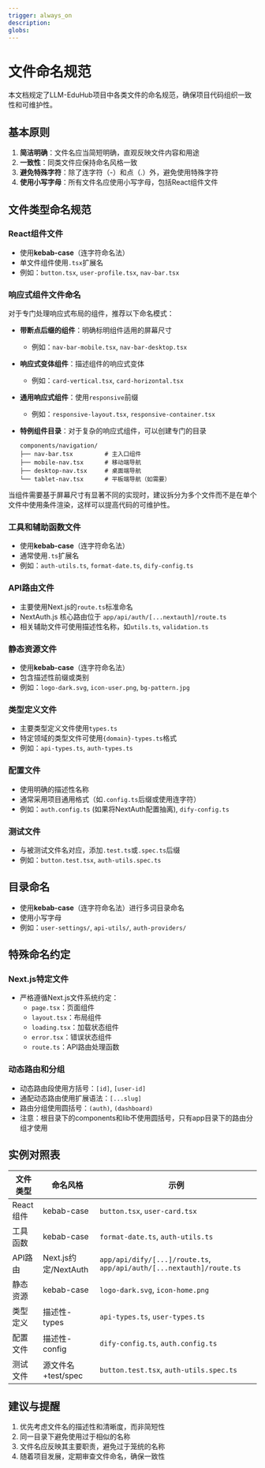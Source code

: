 ```yaml
---
trigger: always_on
description: 
globs: 
---
```

# 文件命名规范

本文档规定了LLM-EduHub项目中各类文件的命名规范，确保项目代码组织一致性和可维护性。

## 基本原则

1. **简洁明确**：文件名应当简短明确，直观反映文件内容和用途
2. **一致性**：同类文件应保持命名风格一致
3. **避免特殊字符**：除了连字符（-）和点（.）外，避免使用特殊字符
4. **使用小写字母**：所有文件名应使用小写字母，包括React组件文件

## 文件类型命名规范

### React组件文件

- 使用**kebab-case**（连字符命名法）
- 单文件组件使用`.tsx`扩展名
- 例如：`button.tsx`, `user-profile.tsx`, `nav-bar.tsx`

### 响应式组件文件命名

对于专门处理响应式布局的组件，推荐以下命名模式：

- **带断点后缀的组件**：明确标明组件适用的屏幕尺寸
  - 例如：`nav-bar-mobile.tsx`, `nav-bar-desktop.tsx`

- **响应式变体组件**：描述组件的响应式变体
  - 例如：`card-vertical.tsx`, `card-horizontal.tsx`

- **通用响应式组件**：使用`responsive`前缀
  - 例如：`responsive-layout.tsx`, `responsive-container.tsx`

- **特例组件目录**：对于复杂的响应式组件，可以创建专门的目录
  ```
  components/navigation/
  ├── nav-bar.tsx         # 主入口组件
  ├── mobile-nav.tsx      # 移动端导航
  ├── desktop-nav.tsx     # 桌面端导航
  └── tablet-nav.tsx      # 平板端导航（如需要）
  ```

当组件需要基于屏幕尺寸有显著不同的实现时，建议拆分为多个文件而不是在单个文件中使用条件渲染，这样可以提高代码的可维护性。

### 工具和辅助函数文件

- 使用**kebab-case**（连字符命名法）
- 通常使用`.ts`扩展名
- 例如：`auth-utils.ts`, `format-date.ts`, `dify-config.ts`

### API路由文件

- 主要使用Next.js的`route.ts`标准命名
- NextAuth.js 核心路由位于 `app/api/auth/[...nextauth]/route.ts`
- 相关辅助文件可使用描述性名称，如`utils.ts`, `validation.ts`

### 静态资源文件

- 使用**kebab-case**（连字符命名法）
- 包含描述性前缀或类别
- 例如：`logo-dark.svg`, `icon-user.png`, `bg-pattern.jpg`

### 类型定义文件

- 主要类型定义文件使用`types.ts`
- 特定领域的类型文件可使用`{domain}-types.ts`格式
- 例如：`api-types.ts`, `auth-types.ts`

### 配置文件

- 使用明确的描述性名称
- 通常采用项目通用格式（如`.config.ts`后缀或使用连字符）
- 例如：`auth.config.ts` (如果将NextAuth配置抽离), `dify-config.ts`

### 测试文件

- 与被测试文件名对应，添加`.test.ts`或`.spec.ts`后缀
- 例如：`button.test.tsx`, `auth-utils.spec.ts`

## 目录命名

- 使用**kebab-case**（连字符命名法）进行多词目录命名
- 使用小写字母
- 例如：`user-settings/`, `api-utils/`, `auth-providers/`

## 特殊命名约定

### Next.js特定文件

- 严格遵循Next.js文件系统约定：
  - `page.tsx`：页面组件
  - `layout.tsx`：布局组件
  - `loading.tsx`：加载状态组件
  - `error.tsx`：错误状态组件
  - `route.ts`：API路由处理函数

### 动态路由和分组

- 动态路由段使用方括号：`[id]`, `[user-id]`
- 通配动态路由使用扩展语法：`[...slug]`
- 路由分组使用圆括号：`(auth)`, `(dashboard)`
- 注意：根目录下的components和lib不使用圆括号，只有app目录下的路由分组才使用

## 实例对照表

| 文件类型 | 命名风格 | 示例 |
|---|---|---|
| React组件 | kebab-case | `button.tsx`, `user-card.tsx` |
| 工具函数 | kebab-case | `format-date.ts`, `auth-utils.ts` |
| API路由 | Next.js约定/NextAuth | `app/api/dify/[...]/route.ts`, `app/api/auth/[...nextauth]/route.ts` |
| 静态资源 | kebab-case | `logo-dark.svg`, `icon-home.png` |
| 类型定义 | 描述性-types | `api-types.ts`, `user-types.ts` |
| 配置文件 | 描述性-config | `dify-config.ts`, `auth.config.ts` |
| 测试文件 | 源文件名+test/spec | `button.test.tsx`, `auth-utils.spec.ts` |

## 建议与提醒

1. 优先考虑文件名的描述性和清晰度，而非简短性
2. 同一目录下避免使用过于相似的名称
3. 文件名应反映其主要职责，避免过于笼统的名称
4. 随着项目发展，定期审查文件命名，确保一致性
